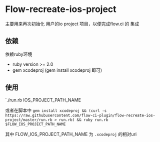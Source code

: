 # Flow-recreate-ios-project

主要用来再次初始化 用户的io project 项目，以便完成flow.ci 的 集成

## 依赖
依赖ruby环境
- ruby version >= 2.0 
- gem xcodeproj    (gem install xcodeproj 即可)

## 使用

`./run.rb IOS_PROJECT_PATH_NAME 

或者在脚本中 
`gem install xcodeproj && (curl -s https://raw.githubusercontent.com/flow-ci-plugin/flow-recreate-ios-project/master/run.rb > run.rb) && ruby run.rb $FLOW_IOS_PROJECT_PATH_NAME`

其中 FLOW_IOS_PROJECT_PATH_NAME 为 `.xcodeproj` 的相对uri     
